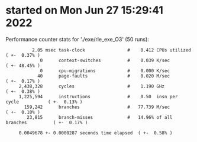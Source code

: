# started on Mon Jun 27 15:29:41 2022


 Performance counter stats for './exe/rle_exe_O3' (50 runs):

              2.05 msec task-clock                #    0.412 CPUs utilized            ( +-  0.37% )
                 0      context-switches          #    0.039 K/sec                    ( +- 48.45% )
                 0      cpu-migrations            #    0.000 K/sec                  
                40      page-faults               #    0.020 M/sec                    ( +-  0.17% )
         2,438,328      cycles                    #    1.190 GHz                      ( +-  0.38% )
         1,225,594      instructions              #    0.50  insn per cycle           ( +-  0.13% )
           159,242      branches                  #   77.739 M/sec                    ( +-  0.10% )
            23,815      branch-misses             #   14.96% of all branches          ( +-  0.17% )

         0.0049678 +- 0.0000287 seconds time elapsed  ( +-  0.58% )

